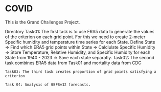 # COVID

This is the Grand Challenges Project.

Directory Task01: The first task is to use ERA5 data to generate the values of the criterion on each grid point.
                    For this we need to create 2-meter Specific humidity and temperature time series for each State. 
                    Define State => Find which ERA5 grid points within State => Calclulate Specific Humidity => 
                    Store Temperature, Relative Humidity, and Specific Humidity for each State from 1940 - 2023 => 
                    Save each state separatly. 
	Task02:  The second task combines ERA5 data from Task01 and mortality data from CDC

	Task03: The third task creates proportion of grid points satisfying a criterion

    Task 04: Analysis of GEFSv12 forecasts.